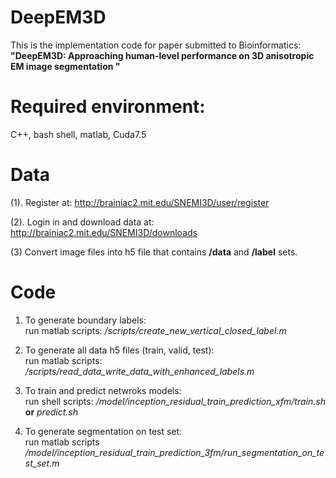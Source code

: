 # DeepEM3D
This is the implementation code for paper submitted to Bioinformatics: **"DeepEM3D: Approaching human-level performance on 3D anisotropic EM image segmentation "**

# Required environment:
C++, bash shell, matlab, Cuda7.5

# Data
(1). Register at:
http://brainiac2.mit.edu/SNEMI3D/user/register

(2). Login in and download data at:
http://brainiac2.mit.edu/SNEMI3D/downloads

(3) Convert image files into h5 file that contains **/data** and **/label** sets.

# Code
1. To generate boundary labels:  
run matlab scripts:  */scripts/create_new_vertical_closed_label.m*

2. To generate all data h5 files (train, valid, test):   
run matlab scripts: */scripts/read_data_write_data_with_enhanced_labels.m*

3. To train and predict netwroks models:  
run shell scripts:  */model/inception_residual_train_prediction_xfm/train.sh* **or** *predict.sh*

4. To generate segmentation on test set:  
run matlab scripts */model/inception_residual_train_prediction_3fm/run_segmentation_on_test_set.m*


